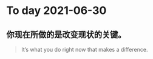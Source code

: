 
# To day 2021-06-30


## 你现在所做的是改变现状的关键。
> It’s what you do right now that makes a difference.

    